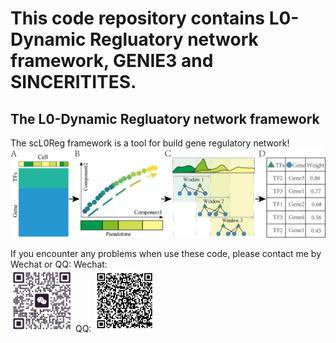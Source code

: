 # This code repository contains L0-Dynamic Regluatory network framework, GENIE3 and SINCERITITES.
## The L0-Dynamic Regluatory network framework
The scL0Reg framework is a tool for build gene regulatory network!<br/>
<img src="https://github.com/mengxu98/scGRN-L0/blob/master/workflow/L0DWGRN.png" alt="L0DWGRN"/><br/>

If you encounter any problems when use these code, please contact me by Wechat or QQ: Wechat:<br/> <img src="https://github.com/mengxu98/scGRN-L0/blob/master/contact/Wechat.jpg" width="100" height="100" alt="Wechat"/> QQ: <img src="https://github.com/mengxu98/scGRN-L0/blob/master/contact/QQ.PNG" width="100" height="100" alt="QQ"/><br/>
